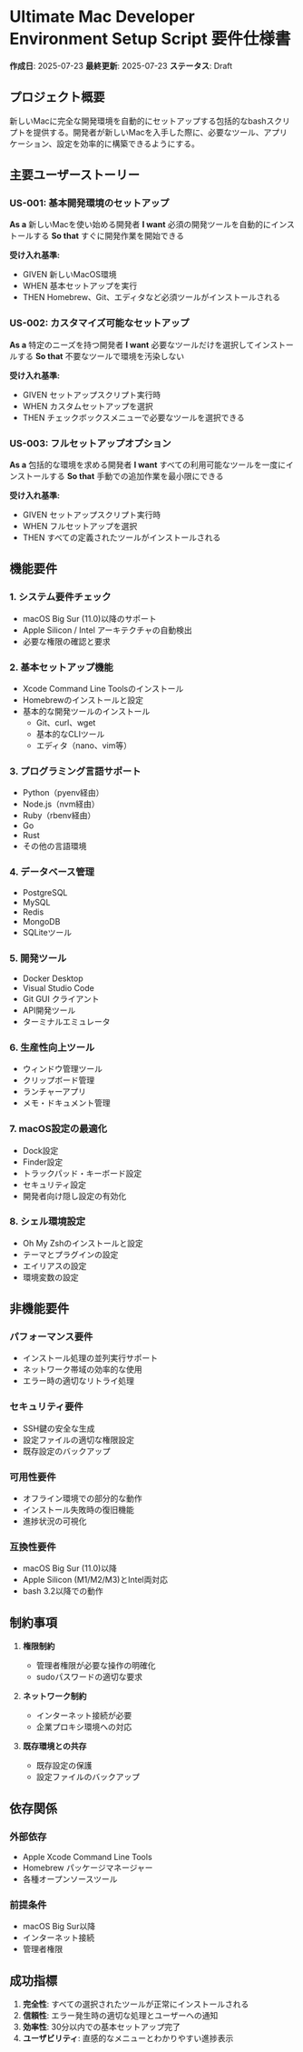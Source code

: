 # Ultimate Mac Developer Environment Setup Script 要件仕様書

**作成日**: 2025-07-23
**最終更新**: 2025-07-23
**ステータス**: Draft

## プロジェクト概要

新しいMacに完全な開発環境を自動的にセットアップする包括的なbashスクリプトを提供する。開発者が新しいMacを入手した際に、必要なツール、アプリケーション、設定を効率的に構築できるようにする。

## 主要ユーザーストーリー

### US-001: 基本開発環境のセットアップ
**As a** 新しいMacを使い始める開発者
**I want** 必須の開発ツールを自動的にインストールする
**So that** すぐに開発作業を開始できる

**受け入れ基準:**
- GIVEN 新しいMacOS環境
- WHEN 基本セットアップを実行
- THEN Homebrew、Git、エディタなど必須ツールがインストールされる

### US-002: カスタマイズ可能なセットアップ
**As a** 特定のニーズを持つ開発者
**I want** 必要なツールだけを選択してインストールする
**So that** 不要なツールで環境を汚染しない

**受け入れ基準:**
- GIVEN セットアップスクリプト実行時
- WHEN カスタムセットアップを選択
- THEN チェックボックスメニューで必要なツールを選択できる

### US-003: フルセットアップオプション
**As a** 包括的な環境を求める開発者
**I want** すべての利用可能なツールを一度にインストールする
**So that** 手動での追加作業を最小限にできる

**受け入れ基準:**
- GIVEN セットアップスクリプト実行時
- WHEN フルセットアップを選択
- THEN すべての定義されたツールがインストールされる

## 機能要件

### 1. システム要件チェック
- macOS Big Sur (11.0)以降のサポート
- Apple Silicon / Intel アーキテクチャの自動検出
- 必要な権限の確認と要求

### 2. 基本セットアップ機能
- Xcode Command Line Toolsのインストール
- Homebrewのインストールと設定
- 基本的な開発ツールのインストール
  - Git、curl、wget
  - 基本的なCLIツール
  - エディタ（nano、vim等）

### 3. プログラミング言語サポート
- Python（pyenv経由）
- Node.js（nvm経由）
- Ruby（rbenv経由）
- Go
- Rust
- その他の言語環境

### 4. データベース管理
- PostgreSQL
- MySQL
- Redis
- MongoDB
- SQLiteツール

### 5. 開発ツール
- Docker Desktop
- Visual Studio Code
- Git GUI クライアント
- API開発ツール
- ターミナルエミュレータ

### 6. 生産性向上ツール
- ウィンドウ管理ツール
- クリップボード管理
- ランチャーアプリ
- メモ・ドキュメント管理

### 7. macOS設定の最適化
- Dock設定
- Finder設定
- トラックパッド・キーボード設定
- セキュリティ設定
- 開発者向け隠し設定の有効化

### 8. シェル環境設定
- Oh My Zshのインストールと設定
- テーマとプラグインの設定
- エイリアスの設定
- 環境変数の設定

## 非機能要件

### パフォーマンス要件
- インストール処理の並列実行サポート
- ネットワーク帯域の効率的な使用
- エラー時の適切なリトライ処理

### セキュリティ要件
- SSH鍵の安全な生成
- 設定ファイルの適切な権限設定
- 既存設定のバックアップ

### 可用性要件
- オフライン環境での部分的な動作
- インストール失敗時の復旧機能
- 進捗状況の可視化

### 互換性要件
- macOS Big Sur (11.0)以降
- Apple Silicon (M1/M2/M3)とIntel両対応
- bash 3.2以降での動作

## 制約事項

1. **権限制約**
   - 管理者権限が必要な操作の明確化
   - sudoパスワードの適切な要求

2. **ネットワーク制約**
   - インターネット接続が必要
   - 企業プロキシ環境への対応

3. **既存環境との共存**
   - 既存設定の保護
   - 設定ファイルのバックアップ

## 依存関係

### 外部依存
- Apple Xcode Command Line Tools
- Homebrew パッケージマネージャー
- 各種オープンソースツール

### 前提条件
- macOS Big Sur以降
- インターネット接続
- 管理者権限

## 成功指標

1. **完全性**: すべての選択されたツールが正常にインストールされる
2. **信頼性**: エラー発生時の適切な処理とユーザーへの通知
3. **効率性**: 30分以内での基本セットアップ完了
4. **ユーザビリティ**: 直感的なメニューとわかりやすい進捗表示